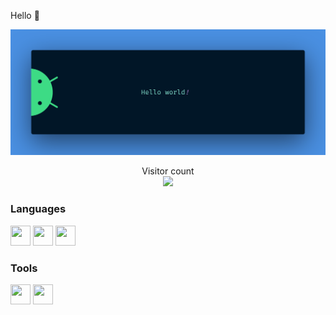 Hello 👋

<img src="https://raw.githubusercontent.com/jlr786/jlr786/master/banner.png" alt="Hello world"> 

<p align="center"> 
  Visitor count<br>
  <img src="https://profile-counter.glitch.me/jlr786/count.svg" />
</p>

### Languages
<img height="32" width="32" src="https://cdn.simpleicons.org/gnubash" /> <img height="32" width="32" src="https://cdn.simpleicons.org/python" /> <img height="32" width="32" src="https://cdn.simpleicons.org/terraform" /> 

### Tools
 <img height="32" width="32" src="https://cdn.simpleicons.org/github" /> <img height="32" width="32" src="https://cdn.simpleicons.org/vault" />
